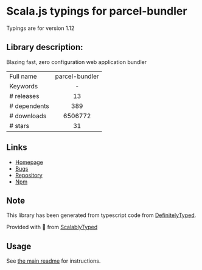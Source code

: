 
# Scala.js typings for parcel-bundler

Typings are for version 1.12

## Library description:
Blazing fast, zero configuration web application bundler

|                    |                 |
| ------------------ | :-------------: |
| Full name          | parcel-bundler |
| Keywords           | - |
| # releases         | 13 |
| # dependents       | 389 |
| # downloads        | 6506772 |
| # stars            | 31 |

## Links
- [Homepage](https://github.com/parcel-bundler/parcel#readme)
- [Bugs](https://github.com/parcel-bundler/parcel/issues)
- [Repository](https://github.com/parcel-bundler/parcel)
- [Npm](https://www.npmjs.com/package/parcel-bundler)
    


## Note
This library has been generated from typescript code from [DefinitelyTyped](https://definitelytyped.org).

Provided with :purple_heart: from [ScalablyTyped](https://github.com/oyvindberg/ScalablyTyped)

## Usage
See [the main readme](../../readme.md) for instructions.


